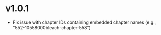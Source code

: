 # v1.0.1

- Fix issue with chapter IDs containing embedded chapter names (e.g., "552-10558000bleach-chapter-558")